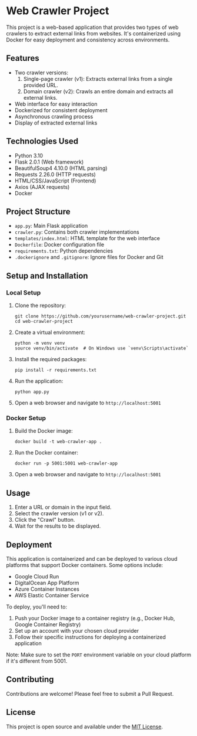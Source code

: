 # Web Crawler Project

This project is a web-based application that provides two types of web crawlers to extract external links from websites. It's containerized using Docker for easy deployment and consistency across environments.

## Features

- Two crawler versions:
  1. Single-page crawler (v1): Extracts external links from a single provided URL.
  2. Domain crawler (v2): Crawls an entire domain and extracts all external links.
- Web interface for easy interaction
- Dockerized for consistent deployment
- Asynchronous crawling process
- Display of extracted external links

## Technologies Used

- Python 3.10
- Flask 2.0.1 (Web framework)
- BeautifulSoup4 4.10.0 (HTML parsing)
- Requests 2.26.0 (HTTP requests)
- HTML/CSS/JavaScript (Frontend)
- Axios (AJAX requests)
- Docker

## Project Structure

- `app.py`: Main Flask application
- `crawler.py`: Contains both crawler implementations
- `templates/index.html`: HTML template for the web interface
- `Dockerfile`: Docker configuration file
- `requirements.txt`: Python dependencies
- `.dockerignore` and `.gitignore`: Ignore files for Docker and Git

## Setup and Installation

### Local Setup

1. Clone the repository:
   ```
   git clone https://github.com/yourusername/web-crawler-project.git
   cd web-crawler-project
   ```

2. Create a virtual environment:
   ```
   python -m venv venv
   source venv/bin/activate  # On Windows use `venv\Scripts\activate`
   ```

3. Install the required packages:
   ```
   pip install -r requirements.txt
   ```

4. Run the application:
   ```
   python app.py
   ```

5. Open a web browser and navigate to `http://localhost:5001`

### Docker Setup

1. Build the Docker image:
   ```
   docker build -t web-crawler-app .
   ```

2. Run the Docker container:
   ```
   docker run -p 5001:5001 web-crawler-app
   ```

3. Open a web browser and navigate to `http://localhost:5001`

## Usage

1. Enter a URL or domain in the input field.
2. Select the crawler version (v1 or v2).
3. Click the "Crawl" button.
4. Wait for the results to be displayed.

## Deployment

This application is containerized and can be deployed to various cloud platforms that support Docker containers. Some options include:

- Google Cloud Run
- DigitalOcean App Platform
- Azure Container Instances
- AWS Elastic Container Service

To deploy, you'll need to:

1. Push your Docker image to a container registry (e.g., Docker Hub, Google Container Registry)
2. Set up an account with your chosen cloud provider
3. Follow their specific instructions for deploying a containerized application

Note: Make sure to set the `PORT` environment variable on your cloud platform if it's different from 5001.

## Contributing

Contributions are welcome! Please feel free to submit a Pull Request.

## License

This project is open source and available under the [MIT License](LICENSE).